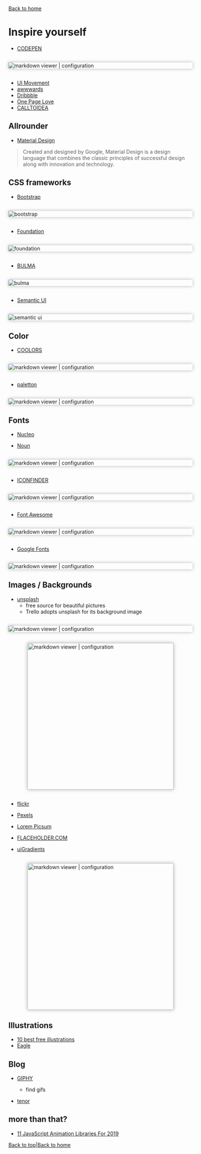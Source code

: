 [Back to home](./README.md)

# Inspire yourself

* [CODEPEN](https://codepen.io/)
<img src="https://res.cloudinary.com/dwoaw9y1s/image/upload/v1549042790/boot_coding/Screen_Shot_2019-02-02_at_2.13.09.png" alt="markdown viewer | configuration" style="display: block; margin:30px auto; box-shadow: 0 0 10px rgb(180, 180, 180);">

* [UI Movement](https://uimovement.com/)
* [awwwards](https://www.awwwards.com/)
* [Dribbble](https://dribbble.com/)
* [One Page Love](https://onepagelove.com/)
* [CALLTOIDEA](https://www.calltoidea.com/)


## Allrounder

* [Material Design](https://materializecss.com/icons.html)
>Created and designed by Google, Material Design is a design language that combines the classic principles of successful design along with innovation and technology.


## CSS frameworks

* [Bootstrap](https://getbootstrap.com/docs/4.1/getting-started/introduction/)

<img src="https://res.cloudinary.com/dwoaw9y1s/image/upload/v1549073228/boot_coding/Screen_Shot_2019-02-02_at_10.39.57.png" alt="bootstrap" style="display: block; margin:30px auto; box-shadow: 0 0 10px rgb(180, 180, 180);">

* [Foundation](https://foundation.zurb.com/building-blocks/)

<img src="https://res.cloudinary.com/dwoaw9y1s/image/upload/v1549073228/boot_coding/Screen_Shot_2019-02-02_at_10.43.00.png" alt="foundation" style="display: block; margin:30px auto; box-shadow: 0 0 10px rgb(180, 180, 180);">

* [BULMA](https://bulma.io/documentation/)

<img src="https://res.cloudinary.com/dwoaw9y1s/image/upload/v1549073228/boot_coding/Screen_Shot_2019-02-02_at_10.46.14.png" alt="bulma" style="display: block; margin:30px auto; box-shadow: 0 0 10px rgb(180, 180, 180);">

* [Semantic UI](https://semantic-ui.com/)

<img src="https://res.cloudinary.com/dwoaw9y1s/image/upload/v1549073229/boot_coding/Screen_Shot_2019-02-02_at_10.49.16.png" alt="semantic ui" style="display: block; margin:30px auto; box-shadow: 0 0 10px rgb(180, 180, 180);">


## Color

* [COOLORS](https://coolors.co/)

<img src="https://res.cloudinary.com/dwoaw9y1s/image/upload/v1549039690/boot_coding/Screen_Shot_2019-02-02_at_1.33.48.png" alt="markdown viewer | configuration" style="display: block; margin:30px auto; box-shadow: 0 0 10px rgb(180, 180, 180);">

* [paletton](http://paletton.com/#uid=1000u0kllllaFw0g0qFqFg0w0aF)

<img src="https://res.cloudinary.com/dwoaw9y1s/image/upload/v1549039691/boot_coding/Screen_Shot_2019-02-02_at_1.44.48.png" alt="markdown viewer | configuration" style="display: block; margin:30px auto; box-shadow: 0 0 10px rgb(180, 180, 180);">


## Fonts

* [Nucleo](https://nucleoapp.com/premium-colored-icons/)

* [Noun](https://thenounproject.com/)

<img src="https://res.cloudinary.com/dwoaw9y1s/image/upload/v1549039691/boot_coding/Screen_Shot_2019-02-02_at_1.38.37.png" alt="markdown viewer | configuration" style="display: block; margin:30px auto; box-shadow: 0 0 10px rgb(180, 180, 180);">

* [ICONFINDER](https://www.iconfinder.com/)

<img src="https://res.cloudinary.com/dwoaw9y1s/image/upload/v1549039692/boot_coding/Screen_Shot_2019-02-02_at_1.45.59.png" alt="markdown viewer | configuration" style="display: block; margin:30px auto; box-shadow: 0 0 10px rgb(180, 180, 180);">

* [Font Awesome](https://fontawesome.com/start)

<img src="https://res.cloudinary.com/dwoaw9y1s/image/upload/v1549039691/boot_coding/Screen_Shot_2019-02-02_at_1.39.08.png" alt="markdown viewer | configuration" style="display: block; margin:30px auto; box-shadow: 0 0 10px rgb(180, 180, 180);">

* [Google Fonts](https://fonts.google.com/)

<img src="https://res.cloudinary.com/dwoaw9y1s/image/upload/v1549039691/boot_coding/Screen_Shot_2019-02-02_at_1.39.54.png" alt="markdown viewer | configuration" style="display: block; margin:30px auto; box-shadow: 0 0 10px rgb(180, 180, 180);">


## Images / Backgrounds

* [unsplash](https://unsplash.com/)
  * free source for beautiful pictures
  * Trello adopts unsplash for its background image

<img src="https://res.cloudinary.com/dwoaw9y1s/image/upload/v1549039691/boot_coding/Screen_Shot_2019-02-02_at_1.36.24.png" alt="markdown viewer | configuration" style="display: block; margin:30px auto; box-shadow: 0 0 10px rgb(180, 180, 180);">

<img src="https://res.cloudinary.com/dwoaw9y1s/image/upload/v1549039691/boot_coding/Screen_Shot_2019-02-02_at_1.36.36.png" alt="markdown viewer | configuration" height=400 style="display: block; margin:30px auto; box-shadow: 0 0 10px rgb(180, 180, 180);">

* [flickr](https://www.flickr.com/)

* [Pexels](https://www.pexels.com/)


* [Lorem Picsum](http://picsum.photos/)
* [FLACEHOLDER.COM](https://placeholder.com/)

* [uiGradients](https://uigradients.com/#RedSunset)

<img src="https://res.cloudinary.com/dwoaw9y1s/image/upload/v1549042797/boot_coding/Screen_Shot_2019-02-02_at_2.00.13.png" alt="markdown viewer | configuration" height=400 style="display: block; margin:30px auto; box-shadow: 0 0 10px rgb(180, 180, 180);">

## Illustrations

* [10 best free illustrations](https://themeisle.com/blog/free-illustrations/)
* [Eagle](https://eagle.cool/)

## Blog

* [GIPHY](https://giphy.com/)
  * find gifs

* [tenor](https://tenor.com/)


## more than that?

* [11 JavaScript Animation Libraries For 2019](https://blog.bitsrc.io/11-javascript-animation-libraries-for-2018-9d7ac93a2c59)


[Back to top](./design.md#Inspire-yourself)|[Back to home](./README.md)
